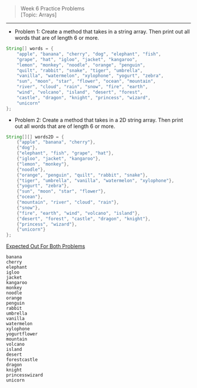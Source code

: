 > Week 6 Practice Problems<br>[Topic: Arrays]

<hr>

- Problem 1: Create a method that takes in a string array. Then print out all words that are of length 6 or more.

```java
String[] words = {
	"apple", "banana", "cherry", "dog", "elephant", "fish",
	"grape", "hat", "igloo", "jacket", "kangaroo",
	"lemon", "monkey", "noodle", "orange", "penguin",
	"quilt", "rabbit", "snake", "tiger", "umbrella",
	"vanilla", "watermelon", "xylophone", "yogurt", "zebra",
	"sun", "moon", "star", "flower", "ocean", "mountain",
	"river", "cloud", "rain", "snow", "fire", "earth",
	"wind", "volcano", "island", "desert", "forest",
	"castle", "dragon", "knight", "princess", "wizard",
	"unicorn"
};
```

- Problem 2: Create a method that takes in a 2D string array. Then print out all words that are of length 6 or more.

```java
String[][] words2D = {
    {"apple", "banana", "cherry"},
    {"dog"},
    {"elephant", "fish", "grape", "hat"},
    {"igloo", "jacket", "kangaroo"},
    {"lemon", "monkey"},
    {"noodle"},
    {"orange", "penguin", "quilt", "rabbit", "snake"},
    {"tiger", "umbrella", "vanilla", "watermelon", "xylophone"},
    {"yogurt", "zebra"},
    {"sun", "moon", "star", "flower"},
    {"ocean"},
    {"mountain", "river", "cloud", "rain"},
    {"snow"},
    {"fire", "earth", "wind", "volcano", "island"},
    {"desert", "forest", "castle", "dragon", "knight"},
    {"princess", "wizard"},
    {"unicorn"}
};
```

<u>Expected Out For Both Problems</u>

```
banana
cherry
elephant
igloo
jacket
kangaroo
monkey
noodle
orange
penguin
rabbit
umbrella
vanilla
watermelon
xylophone
yogurtflower
mountain
volcano
island
desert
forestcastle
dragon
knight
princesswizard
unicorn
```